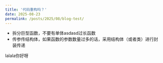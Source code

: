 ```yaml
---
title: '代码重构吗？'
date: 2025-08-23
permalink: /posts/2025/08/blog-test/
---
```


- 拆分巨型函数，不要有单体asdasd过长函数
- 传参传结构体，如果函数的参数数量过多的话，采用结构体（或者类）进行封装传递













lalala你好呀